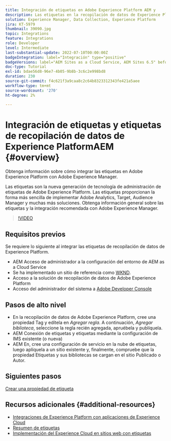 ```yaml
---
title: Integración de etiquetas en Adobe Experience Platform AEM y
description: Las etiquetas en la recopilación de datos de Experience Platform son la solución de administración de etiquetas de próxima generación de Adobe y la mejor manera de implementar Adobe Analytics, Target, Audience Manager y muchas más soluciones. Obtenga información general sobre las etiquetas en Adobe Experience Platform y la integración recomendada con Adobe Experience Manager.
solution: Experience Manager, Data Collection, Experience Platform
jira: KT-5979
thumbnail: 39090.jpg
topic: Integrations
feature: Integrations
role: Developer
level: Intermediate
last-substantial-update: 2022-07-10T00:00:00Z
badgeIntegration: label="Integración" type="positive"
badgeVersions: label="AEM Sites as a Cloud Service, AEM Sites 6.5" before-title="false"
doc-type: Tutorial
exl-id: bdae56d8-96e7-4b05-9b8b-3c6c2e998bd8
duration: 230
source-git-commit: f4c621f3a9caa8c2c64b8323312343fe421a5aee
workflow-type: tm+mt
source-wordcount: '270'
ht-degree: 2%

---
```


# Integración de etiquetas y etiquetas de recopilación de datos de Experience PlatformAEM {#overview}

Obtenga información sobre cómo integrar las etiquetas en Adobe Experience Platform con Adobe Experience Manager.

Las etiquetas son la nueva generación de tecnología de administración de etiquetas de Adobe Experience Platform. Las etiquetas proporcionan la forma más sencilla de implementar Adobe Analytics, Target, Audience Manager y muchas más soluciones. Obtenga información general sobre las etiquetas y la integración recomendada con Adobe Experience Manager.

>[!VIDEO](https://video.tv.adobe.com/v/3445203?quality=12&learn=on&captions=spa)

## Requisitos previos

Se requiere lo siguiente al integrar las etiquetas de recopilación de datos de Experience Platform.

+ AEM Acceso de administrador a la configuración del entorno de AEM as a Cloud Service
+ Se ha implementado un sitio de referencia como [WKND](https://github.com/adobe/aem-guides-wknd).
+ Acceso a la solución de recopilación de datos de Adobe Experience Platform
+ Acceso del administrador del sistema a [Adobe Developer Console](https://developer.adobe.com/developer-console/)


## Pasos de alto nivel

+ En la recopilación de datos de Adobe Experience Platform, cree una propiedad Tag y edítela en _Agregar regla_. A continuación, _Agregar biblioteca_, seleccione la regla recién agregada, apruébela y publíquela.
+ AEM Conexión de etiquetas y etiquetas mediante la configuración de IMS existente (o nueva)
+ AEM En, cree una configuración de servicio en la nube de etiquetas, luego aplíquela a un sitio existente y, finalmente, compruebe que la propiedad Etiquetas y sus bibliotecas se cargan en el sitio Publicado o Autor.

## Siguientes pasos

[Crear una propiedad de etiqueta](create-tag-property.md)

## Recursos adicionales {#additional-resources}

+ [Integraciones de Experience Platform con aplicaciones de Experience Cloud](https://experienceleague.adobe.com/docs/platform-learn/tutorials/intro-to-platform/integrations-with-experience-cloud-applications.html?lang=es)
+ [Resumen de etiquetas](https://experienceleague.adobe.com/docs/experience-platform/tags/home.html?lang=es)
+ [Implementación del Experience Cloud en sitios web con etiquetas](https://experienceleague.adobe.com/docs/platform-learn/implement-in-websites/overview.html?lang=es)
